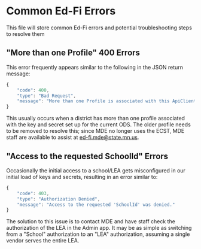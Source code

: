 # Common Ed-Fi Errors
This file will store common Ed-Fi errors and potential troubleshooting steps to resolve them

## "More than one Profile" 400 Errors
This error frequently appears similar to the following in the JSON return message:
``` javascript
{
    "code": 400,
    "type": "Bad Request",
    "message": "More than one Profile is associated with this ApiClient/Application for the Resource (Resourcename). You must pass the Profile as part of the Request." 
}
```
This usually occurs when a district has more than one profile associated with the key and secret set up for the current ODS. The older profile needs to be removed to resolve this; since MDE no longer uses the ECST, MDE staff are available to assist at ed-fi.mde@state.mn.us.

## "Access to the requested SchoolId" Errors
Occasionally the initial access to a school/LEA gets misconfigured in our initial load of keys and secrets, resulting in an error similar to:
``` javascript
{
    "code": 403,
    "type": "Authorization Denied",
    "message": "Access to the requested 'SchoolId' was denied." 
}
```
The solution to this issue is to contact MDE and have staff check the authorization of the LEA in the Admin app. It may be as simple as switching from a "School" authorization to an "LEA" authorization, assuming a single vendor serves the entire LEA.